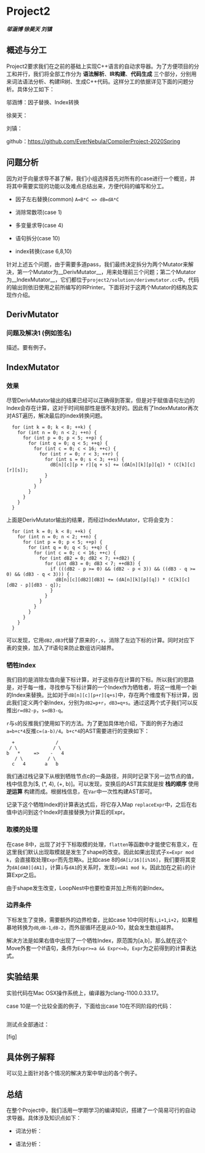 # Project2
*__邬涵博 徐昊天 刘镇__*

## 概述与分工

Project2要求我们在之前的基础上实现C++语言的自动求导器。为了方便项目的分工和并行，我们将全部工作分为 __语法解析__、__IR构建__、__代码生成__ 三个部分，分别用来词法语法分析、构建IR树、生成C++代码。这样分工的依据详见下面的问题分析。具体分工如下：

邬涵博：因子替换、Index转换

徐昊天：

刘镇：

github：https://github.com/EverNebula/CompilerProject-2020Spring


## 问题分析

因为对于向量求导不甚了解，我们小组选择首先对所有的case进行一个概览，并将其中需要实现的功能以及难点总结出来，方便代码的编写和分工。

- 因子左右替换(common) `A=B*C => dB=dA*C`

- 消除常数项(case 1)

- 多变量求导(case 4)

- 语句拆分(case 10)

- index转换(case 6,8,10)

针对上述五个问题，由于需要多道pass，我们最终决定拆分为两个Mutator来解决，第一个Mutator为__DerivMutator__，用来处理前三个问题；第二个Mutator为__IndexMutator__，它们都位于`project2/solution/derivmutator.cc`中。代码的输出则依旧使用之前所编写的IRPrinter。下面将对于这两个Mutator的结构及实现作介绍。

## DerivMutator

### 问题及解决1 (例如签名)

描述。要有例子。


## IndexMutator

### 效果

尽管DerivMutator输出的结果已经可以正确得到答案，但是对于赋值语句左边的Index会存在计算，这对于时间局部性是很不友好的。因此有了IndexMutator再次对AST遍历，解决最后的index转换问题。

```
  for (int k = 0; k < 8; ++k) {
    for (int n = 0; n < 2; ++n) {
      for (int p = 0; p < 5; ++p) {
        for (int q = 0; q < 5; ++q) {
          for (int c = 0; c < 16; ++c) {
            for (int r = 0; r < 3; ++r) {
              for (int s = 0; s < 3; ++s) {
                dB[n][c][p + r][q + s] += (dA[n][k][p][q]) * (C[k][c][r][s]);
              }
            }
          }
        }
      }
    }
  }
```

上面是DerivMutator输出的结果，而经过IndexMutator，它将会变为：

```
  for (int k = 0; k < 8; ++k) {
    for (int n = 0; n < 2; ++n) {
      for (int p = 0; p < 5; ++p) {
        for (int q = 0; q < 5; ++q) {
          for (int c = 0; c < 16; ++c) {
            for (int dB2 = 0; dB2 < 7; ++dB2) {
              for (int dB3 = 0; dB3 < 7; ++dB3) {
                if (((dB2 - p >= 0) && (dB2 - p < 3)) && ((dB3 - q >= 0) && (dB3 - q < 3))) {
                  dB[n][c][dB2][dB3] += (dA[n][k][p][q]) * (C[k][c][dB2 - p][dB3 - q]);
                }
              }
            }
          }
        }
      }
    }
  }
```

可以发现，它用`dB2,dB3`代替了原来的`r,s`，消除了左边下标的计算。同时对应下表的变换，加入了If语句来防止数组访问越界。

### 牺牲Index

我们目的是消除左值向量下标计算，对于这些存在计算的下标。所以我们的思路是，对于每一维，寻找参与下标计算的一个Index作为牺牲者，将这一维用一个新的Index来替换。比如对于`dB[n][c][p+r][q+s]`中，存在两个维度有下标计算，因此我们定义两个新Index，分别为`dB2=p+r`，`dB3=q+s`。通过这两个式子我们可以反推出`r=dB2-p`，`s=dB3-q`。

`r`与`s`的反推我们使用如下的方法。为了更加具体地介绍，下面的例子为通过`a=b+c*4`反推`c=(a-b)/4`。`b+c*4`的AST需要进行的变换如下：

```
  +               / 
 / \             / \
b   *     =>    -   4
   / \         / \
  c   4       a   b
```

我们通过栈记录下从根到牺牲节点c的一条路径，并同时记录下另一边节点的值，栈中信息为[$, (*, 4), (+, b)]。可以发现，变换后的AST其实就是按 __栈的顺序__ 使用 __逆运算__ 构建而成。根据栈信息，在`Var`中一次性构建AST即可。

记录下这个牺牲Index的计算表达式后，将它存入Map `replaceExpr`中，之后在右值中访问到这个Index时直接替换为计算后的Expr。

### 取模的处理

在case 8中，出现了对于下标取模的处理，`flatten`等函数中才能使它有意义，在这里我们默认出现取模就是发生了shape的改变。因此如果出现式子`x=Expr mod k`，会直接取处理`Expr`而先忽略`k`。比如case 8的`dA[i/16][i%16]`，我们要将其变为`dA[dA0][dA1]`，计算`i`与`dA1`的关系时，发现`i=dA1 mod k`，因此加在之前`i`的计算Expr之后。

由于shape发生改变，LoopNest中也要检查并加上所有的新Index。

### 边界条件

下标发生了变换，需要额外的边界检查，比如case 10中同时有`i`,`i+1`,`i+2`，如果粗暴地转换为`dB`,`dB-1`,`dB-2`，而外层循环还是从0-10，就会发生数组越界。

解决方法是如果右值中出现了一个牺牲Index，原范围为[a,b]，那么就在这个Move外套一个If语句，条件为`Expr>=a && Expr<=b`，`Expr`为之前得到的计算表达式。

## 实验结果

实验代码在Mac OSX操作系统上，编译器为clang-1100.0.33.17。

case 10是一个比较全面的例子，下面给出case 10在不同阶段的代码：
```

```

测试点全部通过：

[fig]

## 具体例子解释

可以见上面针对各个情况的解决方案中举出的各个例子。

## 总结

在整个Project中，我们活用一学期学习的编译知识，搭建了一个简易可行的自动求导器。具体涉及知识点如下：

- 词法分析：

- 语法分析：



